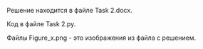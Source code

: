 Решение находится в файле Task 2.docx.

Код в файле Task 2.py.

Файлы Figure_x.png - это изображения из файла с решением.
